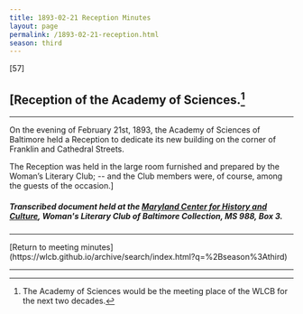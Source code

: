 ```yaml
---
title: 1893-02-21 Reception Minutes
layout: page
permalink: /1893-02-21-reception.html
season: third
---
```


<style>
    #maincontent{
        font-size:1.4em;
    }
</style>
[57] 

## [Reception of the Academy of Sciences.[^Clubroom]
<hr>

[^Clubroom]: The Academy of Sciences would be the meeting place of the WLCB for the next two decades.

On the evening of February 21st, 1893, the Academy of Sciences of Baltimore held a Reception to dedicate its new building on the corner of Franklin and Cathedral Streets.

The Reception was held in the large room furnished and prepared by the Woman’s Literary Club; -- and the Club members were, of course, among the guests of the occasion.]


##### Transcribed document held at the [Maryland Center for History and Culture](http://mdhs.org/), Woman's Literary Club of Baltimore Collection, MS 988, Box 3. 

<hr>
[Return to meeting minutes](https://wlcb.github.io/archive/search/index.html?q=%2Bseason%3Athird)
<hr>